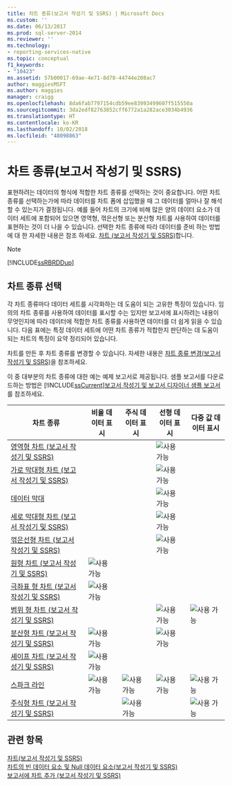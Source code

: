 ```yaml
---
title: 차트 종류(보고서 작성기 및 SSRS) | Microsoft Docs
ms.custom: ''
ms.date: 06/13/2017
ms.prod: sql-server-2014
ms.reviewer: ''
ms.technology:
- reporting-services-native
ms.topic: conceptual
f1_keywords:
- "10423"
ms.assetid: 57b00017-69ae-4e71-8d78-44744e208ac7
author: maggiesMSFT
ms.author: maggies
manager: craigg
ms.openlocfilehash: 8da6fab7797154cdb59ee83993499607f515550a
ms.sourcegitcommit: 3da2edf82763852cff6772a1a282ace3034b4936
ms.translationtype: HT
ms.contentlocale: ko-KR
ms.lasthandoff: 10/02/2018
ms.locfileid: "48098863"
---
```

# <a name="chart-types-report-builder-and-ssrs"></a>차트 종류(보고서 작성기 및 SSRS)
  표현하려는 데이터의 형식에 적합한 차트 종류를 선택하는 것이 중요합니다. 어떤 차트 종류를 선택하는가에 따라 데이터를 차트 폼에 삽입했을 때 그 데이터를 얼마나 잘 해석할 수 있는지가 결정됩니다. 예를 들어 차트의 크기에 비해 많은 양의 데이터 요소가 데이터 세트에 포함되어 있으면 영역형, 꺾은선형 또는 분산형 차트를 사용하여 데이터를 표현하는 것이 더 나을 수 있습니다. 선택한 차트 종류에 따라 데이터를 준비 하는 방법에 대 한 자세한 내용은 참조 하세요. [차트 &#40;보고서 작성기 및 SSRS&#41;](charts-report-builder-and-ssrs.md)합니다.  
  
> [!NOTE]  
>  [!INCLUDE[ssRBRDDup](../../includes/ssrbrddup-md.md)]  
  
## <a name="choosing-a-chart-type"></a>차트 종류 선택  
 각 차트 종류마다 데이터 세트를 시각화하는 데 도움이 되는 고유한 특징이 있습니다. 임의의 차트 종류를 사용하여 데이터를 표시할 수는 있지만 보고서에 표시하려는 내용이 무엇인지에 따라 데이터에 적합한 차트 종류를 사용하면 데이터를 더 쉽게 읽을 수 있습니다. 다음 표에는 특정 데이터 세트에 어떤 차트 종류가 적합한지 판단하는 데 도움이 되는 차트의 특징이 요약 정리되어 있습니다.  
  
 차트를 만든 후 차트 종류를 변경할 수 있습니다. 자세한 내용은 [차트 종류 변경&#40;보고서 작성기 및 SSRS&#41;](change-a-chart-type-report-builder-and-ssrs.md)을 참조하세요.  
  
 이 중 대부분의 차트 종류에 대한 예는 예제 보고서로 제공됩니다. 샘플 보고서를 다운로드하는 방법은 [!INCLUDE[ssCurrent](../../includes/sscurrent-md.md)][보고서 작성기 및 보고서 디자이너 샘플 보고서](http://go.microsoft.com/fwlink/?LinkId=198283)를 참조하세요.  
  
|차트 종류|비율 데이터 표시|주식 데이터 표시|선형 데이터 표시|다중 값 데이터 표시|  
|----------------|------------------------|------------------------|-------------------------|-------------------------------|  
|[영역형 차트 &#40;보고서 작성기 및 SSRS&#41;](area-charts-report-builder-and-ssrs.md)|||![사용 가능](../media/greencheck.gif "사용 가능")||  
|[가로 막대형 차트 &#40;보고서 작성기 및 SSRS&#41;](bar-charts-report-builder-and-ssrs.md)|||![사용 가능](../media/greencheck.gif "사용 가능")||  
|[데이터 막대](sparklines-and-data-bars-report-builder-and-ssrs.md)|||![사용 가능](../media/greencheck.gif "사용 가능")||  
|[세로 막대형 차트 &#40;보고서 작성기 및 SSRS&#41;](column-charts-report-builder-and-ssrs.md)|||![사용 가능](../media/greencheck.gif "사용 가능")||  
|[꺾은선형 차트 &#40;보고서 작성기 및 SSRS&#41;](line-charts-report-builder-and-ssrs.md)|||![사용 가능](../media/greencheck.gif "사용 가능")||  
|[원형 차트 &#40;보고서 작성기 및 SSRS&#41;](pie-charts-report-builder-and-ssrs.md)|![사용 가능](../media/greencheck.gif "사용 가능")||||  
|[극좌표 형 차트 &#40;보고서 작성기 및 SSRS&#41;](polar-charts-report-builder-and-ssrs.md)|![사용 가능](../media/greencheck.gif "사용 가능")||||  
|[범위 형 차트 &#40;보고서 작성기 및 SSRS&#41;](range-charts-report-builder-and-ssrs.md)|||![사용 가능](../media/greencheck.gif "사용 가능")|![사용 가능](../media/greencheck.gif "사용 가능")|  
|[분산형 차트 &#40;보고서 작성기 및 SSRS&#41;](scatter-charts-report-builder-and-ssrs.md)|![사용 가능](../media/greencheck.gif "사용 가능")||![사용 가능](../media/greencheck.gif "사용 가능")||  
|[셰이프 차트 &#40;보고서 작성기 및 SSRS&#41;](shape-charts-report-builder-and-ssrs.md)|![사용 가능](../media/greencheck.gif "사용 가능")||||  
|[스파크 라인](sparklines-and-data-bars-report-builder-and-ssrs.md)|![사용 가능](../media/greencheck.gif "사용 가능")|![사용 가능](../media/greencheck.gif "사용 가능")|![사용 가능](../media/greencheck.gif "사용 가능")|![사용 가능](../media/greencheck.gif "사용 가능")|  
|[주식형 차트 &#40;보고서 작성기 및 SSRS&#41;](stock-charts-report-builder-and-ssrs.md)||![사용 가능](../media/greencheck.gif "사용 가능")||![사용 가능](../media/greencheck.gif "사용 가능")|  
  
## <a name="see-also"></a>관련 항목  
 [차트&#40;보고서 작성기 및 SSRS&#41;](charts-report-builder-and-ssrs.md)   
 [차트의 빈 데이터 요소 및 Null 데이터 요소&#40;보고서 작성기 및 SSRS&#41;](empty-and-null-data-points-in-charts-report-builder-and-ssrs.md)   
 [보고서에 차트 추가 &#40;보고서 작성기 및 SSRS&#41;](add-a-chart-to-a-report-report-builder-and-ssrs.md)  
  
  
